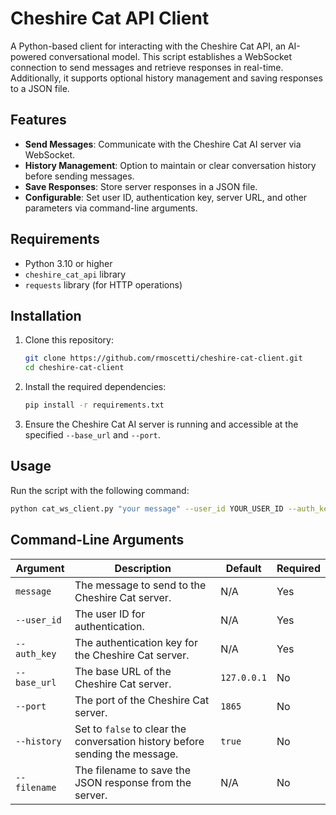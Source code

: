# Cheshire Cat API Client

A Python-based client for interacting with the Cheshire Cat API, an AI-powered conversational model. This script establishes a WebSocket connection to send messages and retrieve responses in real-time. Additionally, it supports optional history management and saving responses to a JSON file.

## Features

- **Send Messages**: Communicate with the Cheshire Cat AI server via WebSocket.
- **History Management**: Option to maintain or clear conversation history before sending messages.
- **Save Responses**: Store server responses in a JSON file.
- **Configurable**: Set user ID, authentication key, server URL, and other parameters via command-line arguments.

## Requirements

- Python 3.10 or higher
- `cheshire_cat_api` library
- `requests` library (for HTTP operations)

## Installation

1. Clone this repository:
    ```bash
    git clone https://github.com/rmoscetti/cheshire-cat-client.git
    cd cheshire-cat-client
    ```

2. Install the required dependencies:
    ```bash
    pip install -r requirements.txt
    ```

3. Ensure the Cheshire Cat AI server is running and accessible at the specified `--base_url` and `--port`.

## Usage

Run the script with the following command:
```bash
python cat_ws_client.py "your message" --user_id YOUR_USER_ID --auth_key YOUR_AUTH_KEY [OPTIONS]
```

## Command-Line Arguments

| Argument      | Description                                                     | Default    | Required |
|---------------|-----------------------------------------------------------------|------------|----------|
| `message`     | The message to send to the Cheshire Cat server.                | N/A        | Yes      |
| `--user_id`   | The user ID for authentication.                                | N/A        | Yes      |
| `--auth_key`  | The authentication key for the Cheshire Cat server.            | N/A        | Yes      |
| `--base_url`  | The base URL of the Cheshire Cat server.                       | `127.0.0.1`| No       |
| `--port`      | The port of the Cheshire Cat server.                           | `1865`     | No       |
| `--history`   | Set to `false` to clear the conversation history before sending the message. | `true` | No       |
| `--filename`  | The filename to save the JSON response from the server.        | N/A        | No       |
